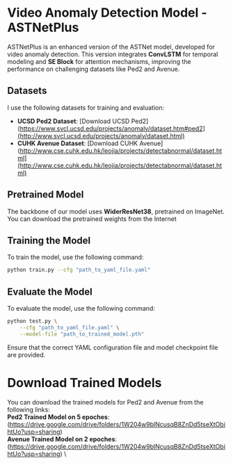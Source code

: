 # Video Anomaly Detection Model - ASTNetPlus

ASTNetPlus is an enhanced version of the ASTNet model, developed for video anomaly detection. This version integrates **ConvLSTM** for temporal modeling and **SE Block** for attention mechanisms, improving the performance on challenging datasets like Ped2 and Avenue.

## Datasets
I use the following datasets for training and evaluation:

- **UCSD Ped2 Dataset**: [Download UCSD Ped2](https://www.svcl.ucsd.edu/projects/anomaly/dataset.htm#ped2](http://www.svcl.ucsd.edu/projects/anomaly/dataset.html)
- **CUHK Avenue Dataset**: [Download CUHK Avenue](http://www.cse.cuhk.edu.hk/leojia/projects/detectabnormal/dataset.html](http://www.cse.cuhk.edu.hk/leojia/projects/detectabnormal/dataset.html)

## Pretrained Model
The backbone of our model uses **WiderResNet38**, pretrained on ImageNet. You can download the pretrained weights from the Internet

## Training the Model
To train the model, use the following command:

```bash
python train.py --cfg "path_to_yaml_file.yaml"
```
## Evaluate the Model
To evaluate the model, use the following command:
```bash
python test.py \
    --cfg "path_to_yaml_file.yaml" \
    --model-file "path_to_trained_model.pth"
```
Ensure that the correct YAML configuration file and model checkpoint file are provided.

# Download Trained Models
You can download the trained models for Ped2 and Avenue from the following links: \
**Ped2 Trained Model on 5 epoches**: (https://drive.google.com/drive/folders/1W204w9blNcusqB8ZnDd5tseXtObihtUo?usp=sharing) \
**Avenue Trained Model on 2 epoches**: (https://drive.google.com/drive/folders/1W204w9blNcusqB8ZnDd5tseXtObihtUo?usp=sharing) \ 


